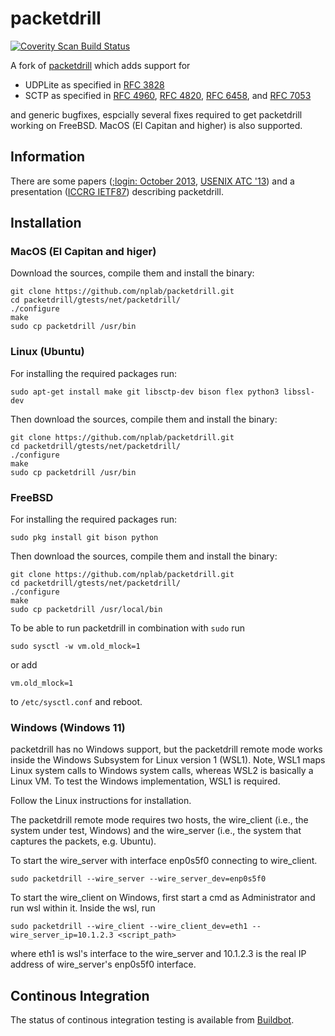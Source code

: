 # packetdrill
[![Coverity Scan Build Status](https://scan.coverity.com/projects/13944/badge.svg)](https://scan.coverity.com/projects/packetdrill-nplab)

A fork of [packetdrill](https://code.google.com/p/packetdrill/) which adds support for
* UDPLite as specified in [RFC 3828](https://tools.ietf.org/html/rfc3828)
* SCTP as specified in [RFC 4960](https://tools.ietf.org/html/rfc4960),  [RFC 4820](https://tools.ietf.org/html/rfc4820), [RFC 6458](https://tools.ietf.org/html/rfc6458), and [RFC 7053](https://tools.ietf.org/html/rfc7053)

and generic bugfixes, espcially several fixes required to get packetdrill working on FreeBSD.
MacOS (El Capitan and higher) is also supported.

## Information
There are some papers ([;login: October 2013](https://www.usenix.org/system/files/login/articles/10_cardwell-online.pdf), [USENIX ATC '13](https://www.usenix.org/system/files/conference/atc13/atc13-cardwell.pdf)) and a presentation ([ICCRG IETF87](https://www.ietf.org/proceedings/87/slides/slides-87-iccrg-1.pdf)) describing packetdrill.

## Installation
### MacOS (El Capitan and higer)
Download the sources, compile them and install the binary:
```
git clone https://github.com/nplab/packetdrill.git
cd packetdrill/gtests/net/packetdrill/
./configure
make
sudo cp packetdrill /usr/bin
```
### Linux (Ubuntu)
For installing the required packages run:
```
sudo apt-get install make git libsctp-dev bison flex python3 libssl-dev
```
Then download the sources, compile them and install the binary:
```
git clone https://github.com/nplab/packetdrill.git
cd packetdrill/gtests/net/packetdrill/
./configure
make
sudo cp packetdrill /usr/bin
```
### FreeBSD
For installing the required packages run:
```
sudo pkg install git bison python
```
Then download the sources, compile them and install the binary:
```
git clone https://github.com/nplab/packetdrill.git
cd packetdrill/gtests/net/packetdrill/
./configure
make
sudo cp packetdrill /usr/local/bin
```
To be able to run packetdrill in combination with `sudo` run
```
sudo sysctl -w vm.old_mlock=1
```
or add
```
vm.old_mlock=1
```
to `/etc/sysctl.conf` and reboot.

### Windows (Windows 11)
packetdrill has no Windows support, but the packetdrill remote mode works inside the Windows Subsystem for Linux version 1 (WSL1). Note, WSL1 maps Linux system calls to Windows system calls, whereas WSL2 is basically a Linux VM. To test the Windows implementation, WSL1 is required.

Follow the Linux instructions for installation.

The packetdrill remote mode requires two hosts, the wire\_client (i.e., the system under test, Windows) and the wire\_server (i.e., the system that captures the packets, e.g. Ubuntu).

To start the wire\_server with interface enp0s5f0 connecting to wire\_client.
```
sudo packetdrill --wire_server --wire_server_dev=enp0s5f0
```
To start the wire\_client on Windows, first start a cmd as Administrator and run wsl within it. Inside the wsl, run
```
sudo packetdrill --wire_client --wire_client_dev=eth1 --wire_server_ip=10.1.2.3 <script_path>
```
where eth1 is wsl's interface to the wire\_server and 10.1.2.3 is the real IP address of wire\_server's enp0s5f0 interface.

##  Continous Integration
The status of continous integration testing is available from [Buildbot](http://buildbot.nplab.de:38010/#/console).

